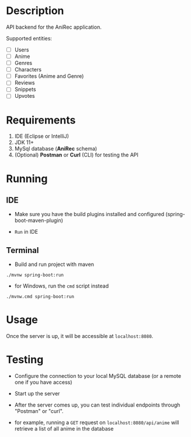 # Description

API backend for the AniRec application.

Supported entities:

- [ ] Users
- [ ] Anime
- [ ] Genres
- [ ] Characters
- [ ] Favorites (Anime and Genre)
- [ ] Reviews
- [ ] Snippets
- [ ] Upvotes

# Requirements

1. IDE (Eclipse or IntelliJ)
2. JDK 11+
3. MySql database (**AniRec** schema)
4. (Optional) **Postman** or **Curl** (CLI) for testing the API

# Running

## IDE

* Make sure you have the build plugins installed and configured
  (spring-boot-maven-plugin)

* `Run` in IDE 

## Terminal

* Build and run project with maven
```shell
./mvnw spring-boot:run
```

* for Windows, run the `cmd` script instead
```shell
./mvnw.cmd spring-boot:run
```

# Usage

Once the server is up, it will be accessible at `localhost:8080`.

# Testing

* Configure the connection to your local MySQL database (or a remote one if you have access)

* Start up the server

* After the server comes up, you can test individual endpoints through "Postman" or
"curl".

* for example, running a `GET` request on `localhost:8080/api/anime` will
  retrieve a list of all anime in the database
